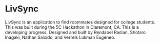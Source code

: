 # LivSync
LivSync is an application to find roommates designed for college students.
This was built during the 5C Hackathon in Claremont, CA.
This is a developing progress. 
Designed and built by Rendabel Radian, Shotaro Inagaki, Nathan Salcido, and Verrels Lukman Eugeneo. 